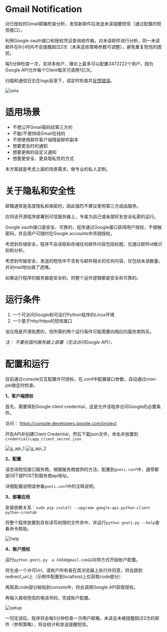 # Gmail Notification

对已授权的Gmail邮箱检查分析，发现新邮件后发送未读提醒短信（通过配置的短信接口）。

利用Google oauth接口和授权凭证查询收件箱，对未读邮件进行分析，同一未读邮件在6小时内不会提醒超过2次（未来这些策略参数可调整），避免重复短信的困扰。

每5分钟检查一次，支持多账户，理论上最多可以配置3472222个用户，因为Google API允许每个Client每天可调用1亿次。

扫描和通信日志在logs目录下，请定时检查并[反馈错误](https://github.com/spance/Gmail-Notification/issues)。

![sms](https://i.imgur.com/43WOaBe.png)

# 适用场景

- 不想公开Gmail密码给第三方的
- 不能/不便持续Gmail在线的
- 不想使用邮件客户端残留邮件副本
- 想要更及时的通知
- 想要更爽的自定义通知
- 想要更安全、更具隐私性的方式

本方案就是考虑上面的场景需求，做专业的私人定制。

# 关于隐私和安全性

邮箱通常是高度隐私和保密的，因此强烈不建议使用第三方成品服务。

应将该开源程序部署到可信服务器上，专属为自己或亲朋好友安全私密的运行。

Google oauth接口是安全、可靠的，程序通过Google接口获得用户授权，不接触密码，并且用户可随时在Google accounts中吊销授权。

考虑到存储安全，程序不会读取和存储任何邮件内容包括标题，仅通过邮件id做识别和分析。

考虑到传输安全，发送的短信中不含有与邮件相关的任何内容，仅包括未读数量，并对mail地址做了遮掩。

如果运行程序的服务器是安全的，则整个运作逻辑都是安全和可靠的。

# 运行条件

1. 一个可访问Google和可运行Python程序的Linux环境
2. 一个基于http/https的短信接口

该应用是开源免费的，但所需的两个运行条件可能需要向相应的服务商购买。

*注： 不要在国内服务器上部署（无法访问Google API）。*

# 配置和运行

目前通过console交互配置许可授权，在.conf中配置接口参数，自动通过cron-job做定时检查。

**1、客户端授权**

首先，需要得到Google client credential，这是允许该程序访问Google的必要条件。

访问： https://console.developers.google.com/project

开启API并创建Client Credential，然后下载json文件，命名并放置到`credentials\app_client_secret.json`

![g_api_1](https://i.imgur.com/5QM6vlc.png)
![g_api_2](https://i.imgur.com/rHUBFmU.png)

**2、配置**

请咨询短信接口服务商，根据服务商提供的方法，配置到`gnoti.conf`中，通常都是GET或POST到服务商api地址。

详细配置说明请参看`gnoti.conf`中的注释说明。

**3、部署应用**

安装依赖关系：`sudo pip install --upgrade google-api-python-client python-crontab`

将整个程序放置到具有读写权限的文件夹中，并运行`python gnoti.py --help`查看命令帮助。

![help](https://i.imgur.com/LrvpQqS.png)

**4、账户授权**

运行`python gnoti.py -a XXXX@gmail.com`以向导方式开始账户配置。

将生成一个许可Url，请账户所有者在其浏览器上执行并同意，将会跳到redirect_uri上（示例中配置到localhost上仅获取code部分）

再取其code部分粘贴到console中，将会调用Google API获取授权。

再输入接收短信的电话号码，完成账户配置。

![setup](https://i.imgur.com/R0P8dbn.png)

一切无误后，程序将会每5分钟检查一次用户邮箱，未读且未被提醒超过2次的邮件（参照策略），将会统计和发送提醒短信。

